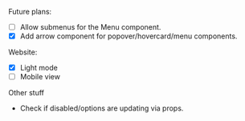 Future plans:

- [ ] Allow submenus for the Menu component.
- [x] Add arrow component for popover/hovercard/menu components.

Website:

- [x] Light mode
- [ ] Mobile view

Other stuff

- Check if disabled/options are updating via props.
